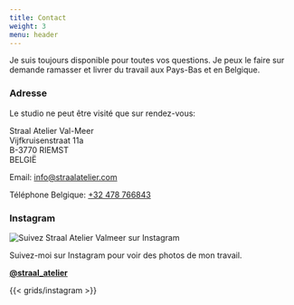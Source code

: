 ```yaml
---
title: Contact
weight: 3
menu: header
---
```


Je suis toujours disponible pour toutes vos questions. Je peux le faire sur demande
ramasser et livrer du travail aux Pays-Bas et en Belgique.

### Adresse

Le studio ne peut être visité que sur rendez-vous:

Straal Atelier Val-Meer  
Vijfkruisenstraat 11a  
B-3770 RIEMST  
BELGIË

Email: [info@straalatelier.com](mailto:info@straalatelier.com)

Téléphone Belgique: [+32 478 766843](tel:+32478766843)

### Instagram

![Suivez Straal Atelier Valmeer sur Instagram](/images/IG_Glyph_Fill.png "Suivez @straal_atelier sur Instagram")

Suivez-moi sur Instagram pour voir des photos de mon travail.

[**@straal_atelier**](https://www.instagram.com/straal_atelier/)

{{< grids/instagram >}}
